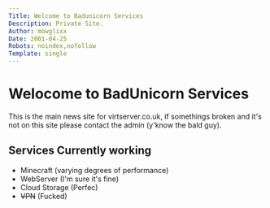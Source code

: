 ```yaml
---
Title: Welcome to Badunicorn Services
Description: Private Site.
Author: mowglixx
Date: 2001-04-25
Robots: noindex,nofollow
Template: single
---
```


# Welocome to BadUnicorn Services

This is the main news site for virtserver.co.uk, if somethings broken and it's not on this site please contact the admin (y'know the bald guy).

## Services Currently working
- Minecraft (varying degrees of performance)
- WebServer (I'm sure it's fine)
- Cloud Storage (Perfec)
- ~~VPN~~ (Fucked)

